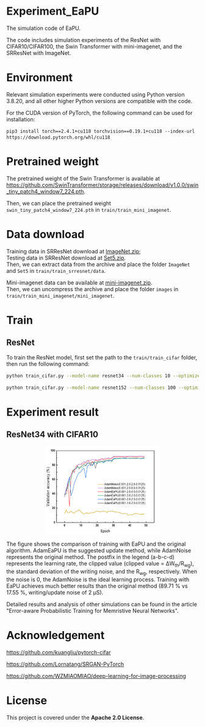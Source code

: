 # Experiment_EaPU
The simulation code of EaPU. 

The code includes simulation experiments of the ResNet with CIFAR10/CIFAR100, the Swin Transformer with mini-imagenet, and the SRResNet with ImageNet.

# Environment
Relevant simulation experiments were conducted using Python version 3.8.20, and all other higher Python versions are compatible with the code.

For the CUDA version of PyTorch, the following command can be used for installation:
  ```shell
  pip3 install torch==2.4.1+cu118 torchvision==0.19.1+cu118 --index-url https://download.pytorch.org/whl/cu118
  ```
# Pretrained weight
The pretrained weight of the Swin Transformer is available at https://github.com/SwinTransformer/storage/releases/download/v1.0.0/swin_tiny_patch4_window7_224.pth.

Then, we can place the pretrained weight `swin_tiny_patch4_window7_224.pth` in `train/train_mini_imagenet`.

# Data download
Training data in SRResNet download at [ImageNet.zip](https://drive.google.com/file/d/1AHxUr5xbZ6CFCkDBLomt6o7JkSDUmy7o/view?usp=drive_link);  
Testing data in SRResNet download at [Set5.zip](https://drive.google.com/file/d/1eypkJ9_nuctJEtUGYQIT8ZFf8nMxPRUe/view?usp=drive_link).    
Then, we can extract data from the archive and place the folder `ImageNet` and `Set5` in `train/train_srresnet/data`.

Mini-imagenet data can be available at [mini-imagenet.zip](https://drive.google.com/file/d/1rK4ihgKpW2iIIs5yWnSFyFYa4FURCxM9/view?usp=drive_link).  
Then, we can uncompress the archive and place the folder `images` in `train/train_mini_imagenet/mini_imagenet`.
# Train
## ResNet
To train the ResNet model, first set the path to the `train/train_cifar` folder, then run the following command:
```bash
python train_cifar.py --model-name resnet34 --num-classes 10 --optimizer adameapu --lr 0.001 --clip-value 2.0 --noise-std 2.0 --Rwg 0.0125
```
```bash
python train_cifar.py --model-name resnet152 --num-classes 100 --optimizer sgdeapu --lr 0.1 --clip-value 2.0 --noise-std 2.0 --Rwg 0.0125
```
# Experiment result
## ResNet34 with CIFAR10
<div align="center">
<img src="train/train_cifar/results/comparison.png" width="60%" height="45%">
</div>

The figure shows the comparison of training with EaPU and the original algorithm. AdamEaPU is the suggested update method, while AdamNoise represents the original method. The postfix in the legend (a-b-c-d) represents the learning rate, the clipped value (clipped value = ΔW<sub>th</sub>/R<sub>wg</sub>), the standard deviation of the writing noise, and the R<sub>wg</sub>, respectively. When the noise is 0, the AdamNoise is the ideal learning process. Training with EaPU achieves much better results than the original method (89.71 % vs 17.55 %, writing/update noise of 2 μS).

Detailed results and analysis of other simulations can be found in the article "Error-aware Probabilistic Training for Memristive Neural Networks".

# Acknowledgement
https://github.com/kuangliu/pytorch-cifar

https://github.com/Lornatang/SRGAN-PyTorch

https://github.com/WZMIAOMIAO/deep-learning-for-image-processing

# License

This project is covered under the **Apache 2.0 License**.

